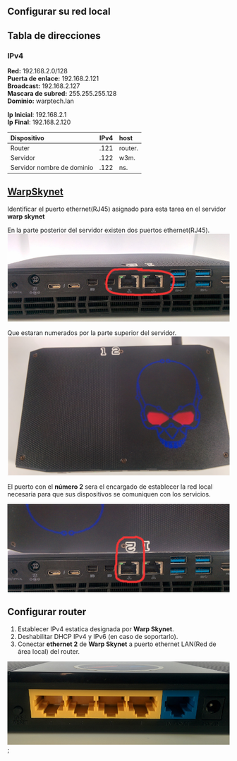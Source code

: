 ## Configurar su red local


## Tabla de direcciones
### IPv4  

**Red:** 192.168.2.0/128  
**Puerta de enlace:** 192.168.2.121  
**Broadcast:** 192.168.2.127  
**Mascara de subred:** 255.255.255.128  
**Dominio:** warptech.lan

**Ip Inicial**: 192.168.2.1  
**Ip Final**: 192.168.2.120  

| Dispositivo 	| IPv4 	| host 	|
|	:-----------	|:----:	|:-------	|
| Router 	| .121 	| router. 	|
| Servidor 	| .122 	| w3m. 	|  
| Servidor nombre de dominio	| .122 	| ns. 	|


## [WarpSkynet](warp_skynet.md)

Identificar el puerto ethernet(RJ45) asignado para esta tarea en el servidor **warp skynet**


En la parte posterior del servidor existen dos puertos ethernet(RJ45).
![Puertos ethernet](assets/skull/skynet_ports_ethernet_back.jpg)

Que estaran numerados por la parte superior del servidor.
![Servidor skynet superior](assets/skull/skynet_face.jpg)

El puerto con el **número 2** sera el encargado de establecer la red local necesaria para que sus dispositivos se comuniquen con los servicios.

![Puerto RJ45](assets/skull/skynet_ports_ethernet_2.jpg)

## Configurar router

1. Establecer IPv4 estatica designada por **Warp Skynet**.
2. Deshabilitar DHCP IPv4 y IPv6 (en caso de soportarlo).
3. Conectar **ethernet 2** de **Warp Skynet** a puerto ethernet LAN(Red de área local) del router.

![Router Puertos](assets/router/router_back_ports.jpg);